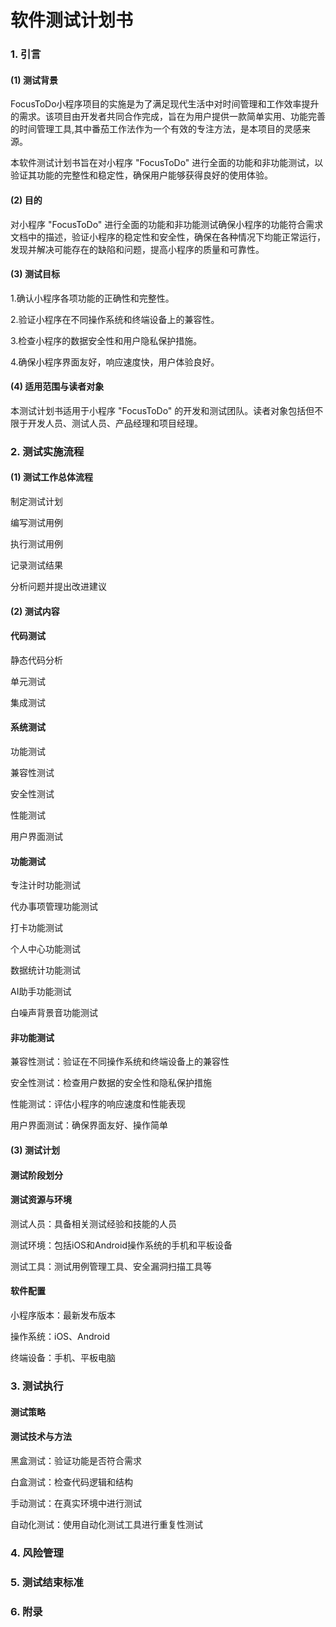 # 软件测试计划书

### 1. 引言

#### (1) 测试背景

FocusToDo小程序项目的实施是为了满足现代生活中对时间管理和工作效率提升的需求。该项目由开发者共同合作完成，旨在为用户提供一款简单实用、功能完善的时间管理工具,其中番茄工作法作为一个有效的专注方法，是本项目的灵感来源。

本软件测试计划书旨在对小程序 "FocusToDo" 进行全面的功能和非功能测试，以验证其功能的完整性和稳定性，确保用户能够获得良好的使用体验。

#### (2) 目的

对小程序 "FocusToDo" 进行全面的功能和非功能测试确保小程序的功能符合需求文档中的描述，验证小程序的稳定性和安全性，确保在各种情况下均能正常运行，发现并解决可能存在的缺陷和问题，提高小程序的质量和可靠性。

#### (3) 测试目标

1.确认小程序各项功能的正确性和完整性。

2.验证小程序在不同操作系统和终端设备上的兼容性。

3.检查小程序的数据安全性和用户隐私保护措施。

4.确保小程序界面友好，响应速度快，用户体验良好。

#### (4) 适用范围与读者对象

本测试计划书适用于小程序 "FocusToDo" 的开发和测试团队。读者对象包括但不限于开发人员、测试人员、产品经理和项目经理。

### 2. 测试实施流程

#### (1) 测试工作总体流程

制定测试计划

编写测试用例

执行测试用例

记录测试结果

分析问题并提出改进建议

#### (2) 测试内容

#### 代码测试

静态代码分析

单元测试

集成测试

#### 系统测试

功能测试

兼容性测试

安全性测试

性能测试

用户界面测试

#### 功能测试

专注计时功能测试

代办事项管理功能测试

打卡功能测试

个人中心功能测试

数据统计功能测试

AI助手功能测试

白噪声背景音功能测试

#### 非功能测试

兼容性测试：验证在不同操作系统和终端设备上的兼容性

安全性测试：检查用户数据的安全性和隐私保护措施

性能测试：评估小程序的响应速度和性能表现

用户界面测试：确保界面友好、操作简单

#### (3) 测试计划

#### 测试阶段划分

#### 测试资源与环境

测试人员：具备相关测试经验和技能的人员

测试环境：包括iOS和Android操作系统的手机和平板设备

测试工具：测试用例管理工具、安全漏洞扫描工具等

#### 软件配置

小程序版本：最新发布版本

操作系统：iOS、Android

终端设备：手机、平板电脑

### 3. 测试执行

#### 测试策略

#### 测试技术与方法

黑盒测试：验证功能是否符合需求

白盒测试：检查代码逻辑和结构

手动测试：在真实环境中进行测试

自动化测试：使用自动化测试工具进行重复性测试

### 4. 风险管理



### 5. 测试结束标准



### 6. 附录





#### 		

